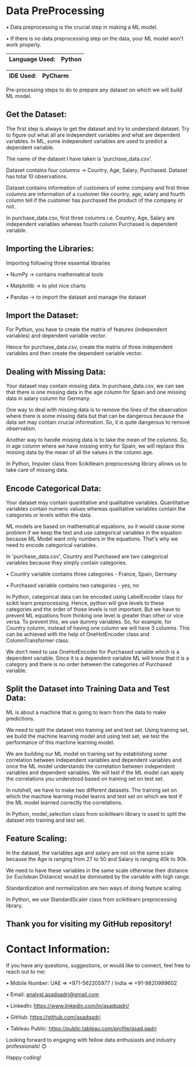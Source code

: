 # Data PreProcessing

• Data preprocessing is the crucial step in making a ML model.

• If there is no data preprocessing step on the data, your ML model won't work properly.

|Language Used: | Python |
|--- |--- |

|IDE Used: | PyCharm |
|--- |--- |

Pre-processing steps to do to prepare any dataset on which we will build ML model.

## Get the Dataset:

The first step is always to get the dataset and try to understand dataset. Try to figure out what all are independent variables and what are dependent variables. In ML, some independent variables are used to predict a dependent variable.

The name of the dataset I have taken is 'purchase_data.csv'.

Dataset contains four columns -> Country, Age, Salary, Purchased. Dataset has total 10 observations.

Dataset contains information of customers of some company and first three columns are information of a customer like country, age, salary and fourth column tell if the customer has purchased the product of the company or not.

In purchase_data.csv, first three columns i.e. Country, Age, Salary are independent variables whereas fourth column Purchased is dependent variable.

## Importing the Libraries:

Importing following three essential libraries

•	NumPy -> contains mathematical tools

•	Matplotlib -> to plot nice charts

•	Pandas -> to import the dataset and manage the dataset

## Import the Dataset:

For Python, you have to create the matrix of features (independent variables) and dependent variable vector.

Hence for purchase_data.csv, create the matrix of three independent variables and then create the dependent variable vector.

## Dealing with Missing Data:

Your dataset may contain missing data. In purchase_data.csv, we can see that there is one missing data in the age column for Spain and one missing data in salary column for Germany.

One way to deal with missing data is to remove the lines of the observation where there is some missing data but that can be dangerous because the data set may contain crucial information. So, it is quite dangerous to remove observation.

Another way to handle missing data is to take the mean of the columns. So, in age column where we have missing entry for Spain, we will replace this missing data by the mean of all the values in the column age.

In Python, Imputer class from Scikitlearn preprocessing library allows us to take care of missing data.

## Encode Categorical Data:

Your dataset may contain quantitative and qualitative variables. Quantitative variables contain numeric values whereas qualitative variables contain the categories or levels within the data.

ML models are based on mathematical equations, so it would cause some problem if we keep the text and use categorical variables in the equation because ML Model want only numbers in the equations. That's why we need to encode categorical variables.

In 'purchase_data.csv', Country and Purchased are two categorical variables because they simply contain categories.

• Country variable contains three categories - France, Spain, Germany

• Purchased variable contains two categories - yes, no

In Python, categorical data can be encoded using LabelEncoder class for scikit learn preprocessing. Hence, python will give levels to these categories and the order of those levels is not important. But we have to prevent ML equations from thinking one level is greater than other or vice versa. To prevent this, we use dummy variables. So, for example, for Country column, instead of having one column we will have 3 columns. This can be achieved with the help of OneHotEncoder class and ColumnTransformer class.

We don't need to use OneHotEncoder for Purchased variable which is a dependent variable. Since it is a dependent variable ML will know that it is a category and there is no order between the categories of Purchased variable.

## Split the Dataset into Training Data and Test Data:

ML is about a machine that is going to learn from the data to make predictions.

We need to split the dataset into training set and test set. Using training set, we build the machine learning model and using test set, we test the performance of this machine learning model.

We are building our ML model on training set by establishing some correlation between independent variables and dependent variables and once the ML model understands the correlation between independent variables and dependent variables. We will test if the ML model can apply the correlations you understood based on training set on test set.

In nutshell, we have to make two different datasets. The training set on which the machine learning model learns and test set on which we test if the ML model learned correctly the correlations.

In Python, model_selection class from scikitlearn library is used to split the dataset into training and test set.

## Feature Scaling:

In the dataset, the variables age and salary are not on the same scale because the Age is ranging from 27 to 50 and Salary is ranging 40k to 90k.

We need to have these variables in the same scale otherwise their distance (or Euclidean Distance) would be dominated by the variable with high range.

Standardization and normalization are two ways of doing feature scaling.

In Python, we use StandardScaler class from scikitlearn preprocessing library.

## Thank you for visiting my GitHub repository!

# Contact Information:

If you have any questions, suggestions, or would like to connect, feel free to reach out to me:

• Mobile Number: UAE => +971-562205977 / India => +91-9820989602

• Email: analyst.asadqadri@gmail.com

• LinkedIn: https://www.linkedin.com/in/asadqadri/

• GitHub: https://github.com/asadqadri

• Tableau Public: https://public.tableau.com/profile/asad.qadri

Looking forward to engaging with fellow data enthusiasts and industry professionals! 😊

Happy coding!
